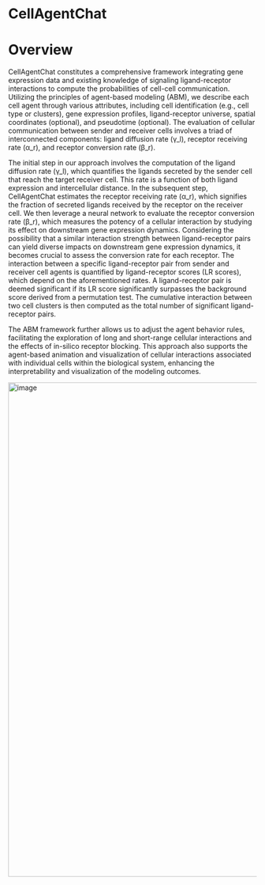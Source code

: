 # CellAgentChat

# Overview
CellAgentChat constitutes a comprehensive framework integrating gene expression data and existing knowledge of signaling ligand-receptor interactions to compute the probabilities of cell-cell communication. Utilizing the principles of agent-based modeling (ABM), we describe each cell agent through various attributes, including cell identification (e.g., cell type or clusters), gene expression profiles, ligand-receptor universe, spatial coordinates (optional), and pseudotime (optional). The evaluation of cellular communication between sender and receiver cells involves a triad of interconnected components: ligand diffusion rate (γ_l), receptor receiving rate (α_r), and receptor conversion rate (β_r).

The initial step in our approach involves the computation of the ligand diffusion rate (γ_l), which quantifies the ligands secreted by the sender cell that reach the target receiver cell. This rate is a function of both ligand expression and intercellular distance. In the subsequent step, CellAgentChat estimates the receptor receiving rate (α_r), which signifies the fraction of secreted ligands received by the receptor on the receiver cell. We then leverage a neural network to evaluate the receptor conversion rate (β_r), which measures the potency of a cellular interaction by studying its effect on downstream gene expression dynamics. Considering the possibility that a similar interaction strength between ligand-receptor pairs can yield diverse impacts on downstream gene expression dynamics, it becomes crucial to assess the conversion rate for each receptor. The interaction between a specific ligand-receptor pair from sender and receiver cell agents is quantified by ligand-receptor scores (LR scores), which depend on the aforementioned rates. A ligand-receptor pair is deemed significant if its LR score significantly surpasses the background score derived from a permutation test. The cumulative interaction between two cell clusters is then computed as the total number of significant ligand-receptor pairs. 

The ABM framework further allows us to adjust the agent behavior rules, facilitating the exploration of long and short-range cellular interactions and the effects of in-silico receptor blocking. This approach also supports the agent-based animation and visualization of cellular interactions associated with individual cells within the biological system, enhancing the interpretability and visualization of the modeling outcomes.

<img width="1000" alt="image" src="https://github.com/mcgilldinglab/CellAgentChat/assets/77021753/5301e340-202b-4320-bf94-f46122ee8a07">
